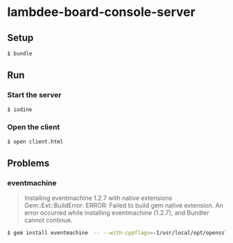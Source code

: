 # lambdee-board-console-server

## Setup

```sh
$ bundle
```

## Run

### Start the server

```sh
$ iodine
```

### Open the client
```sh
$ open client.html
```

## Problems

### eventmachine

> Installing eventmachine 1.2.7 with native extensions
> Gem::Ext::BuildError: ERROR: Failed to build gem native extension.
> An error occurred while installing eventmachine (1.2.7), and Bundler cannot continue.

```sh
$ gem install eventmachine  -- --with-cppflags=-I/usr/local/opt/openssl/include
```
